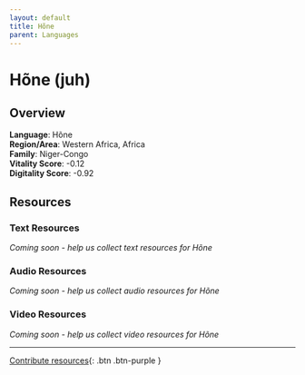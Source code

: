 ```yaml
---
layout: default
title: Hõne
parent: Languages
---
```


# Hõne (juh)

## Overview

**Language**: Hõne  
**Region/Area**: Western Africa, Africa  
**Family**: Niger-Congo  
**Vitality Score**: -0.12  
**Digitality Score**: -0.92  

## Resources

### Text Resources
*Coming soon - help us collect text resources for Hõne*

### Audio Resources
*Coming soon - help us collect audio resources for Hõne*

### Video Resources
*Coming soon - help us collect video resources for Hõne*

---

[Contribute resources](https://fairtrain.github.io/){: .btn .btn-purple }
